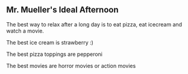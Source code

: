 ## Mr. Mueller's Ideal Afternoon

The best way to relax after a long day is to eat pizza, eat icecream and watch a movie.

The best ice cream is strawberry :)

The best pizza toppings are pepperoni

The best movies are horror movies or action movies
